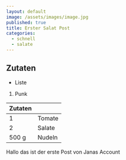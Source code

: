 ```yaml
---
layout: default
image: /assets/images/image.jpg
published: true
title: Erster Salat Post
categories:
  - schnell
  - salate
---
```

## Zutaten
- Liste
1. Punk

| Zutaten |        |
| ------- | ------ |
| 1       | Tomate |
| 2       | Salate |
| 500 g   | Nudeln |


Hallo das ist der erste Post von Janas Account
